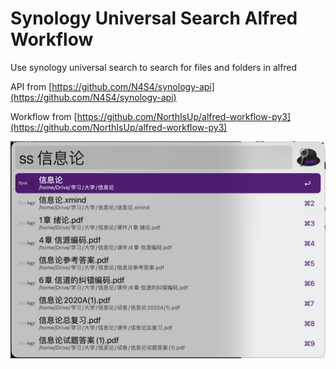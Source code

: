 # Synology Universal Search Alfred Workflow

Use synology universal search to search for files and folders in alfred

API from [https://github.com/N4S4/synology-api](https://github.com/N4S4/synology-api)

Workflow from [https://github.com/NorthIsUp/alfred-workflow-py3](https://github.com/NorthIsUp/alfred-workflow-py3)

![](./assetes/2022-01-29-17-03-26.png)